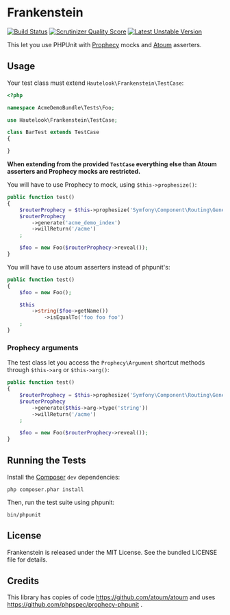 Frankenstein
============

[![Build Status](https://secure.travis-ci.org/hautelook/frankenstein.png)](http://travis-ci.org/hautelook/frankenstein)
[![Scrutinizer Quality Score](https://scrutinizer-ci.com/g/hautelook/frankenstein/badges/quality-score.png?s=212ae05837cacaa26ca0f498c72ff38229e64204)](https://scrutinizer-ci.com/g/hautelook/frankenstein/)
[![Latest Unstable Version](https://poser.pugx.org/hautelook/Frankenstein/v/unstable.png)](https://packagist.org/packages/hautelook/Frankenstein)

This let you use PHPUnit with [Prophecy](https://github.com/phpspec/prophecy) mocks and [Atoum](http://docs.atoum.org/)
asserters.

Usage
-----

Your test class must extend `Hautelook\Frankenstein\TestCase`:

```php
<?php

namespace AcmeDemoBundle\Tests\Foo;

use Hautelook\Frankenstein\TestCase;

class BarTest extends TestCase
{

}
```

**When extending from the provided `TestCase` everything else than Atoum asserters and Prophecy mocks are restricted.**

You will have to use Prophecy to mock, using `$this->prophesize()`:

```php
public function test()
{
    $routerProphecy = $this->prophesize('Symfony\Component\Routing\Generator\UrlGeneratorInterface');
    $routerProphecy
        ->generate('acme_demo_index')
        ->willReturn('/acme')
    ;

    $foo = new Foo($routerProphecy->reveal());
}
```

You will have to use atoum asserters instead of phpunit's:

```php
public function test()
{
    $foo = new Foo();

    $this
        ->string($foo->getName())
            ->isEqualTo('foo foo foo')
    ;
}
```

### Prophecy arguments

The test class let you access the `Prophecy\Argument` shortcut methods through `$this->arg` or `$this->arg()`:

```php
public function test()
{
    $routerProphecy = $this->prophesize('Symfony\Component\Routing\Generator\UrlGeneratorInterface');
    $routerProphecy
        ->generate($this->arg->type('string'))
        ->willReturn('/acme')
    ;

    $foo = new Foo($routerProphecy->reveal());
}
```

Running the Tests
-----------------

Install the [Composer](http://getcomposer.org/) `dev` dependencies:

    php composer.phar install

Then, run the test suite using phpunit:

    bin/phpunit

License
-------

Frankenstein is released under the MIT License. See the bundled LICENSE file for details.

Credits
-------

This library has copies of code https://github.com/atoum/atoum and uses https://github.com/phpspec/prophecy-phpunit .

